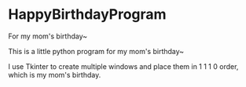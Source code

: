 # HappyBirthdayProgram
For my mom's birthday~


This is a little python program for my mom's birthday~ 

I use Tkinter to create multiple windows and place them in 1 1 1 0 order, which is my mom's birthday.

